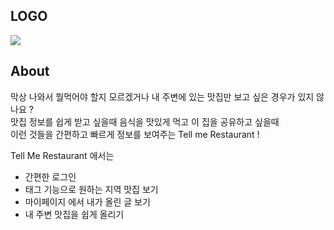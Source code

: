 ## LOGO
![](https://cdn.discordapp.com/attachments/960429433565630474/964015688027091006/72d4cd0a921d42f08ce2ae2fd23307f8.png)
 
## About

막상 나와서 뭘먹어야 할지 모르겠거나 내 주변에 있는 맛집만 보고 싶은 경우가 있지 않나요 ?  
맛집 정보를 쉽게 받고 싶을때 음식을 맛있게 먹고 이 집을 공유하고 싶을때  
이런 것들을 간편하고 빠르게 정보를 보여주는 Tell me Restaurant ! 


Tell Me Restaurant 에서는 

* 간편한 로그인
* 태그 기능으로 원하는 지역 맛집 보기
* 마이페이지 에서 내가 올린 글 보기
* 내 주변 맛집을 쉽게 올리기
